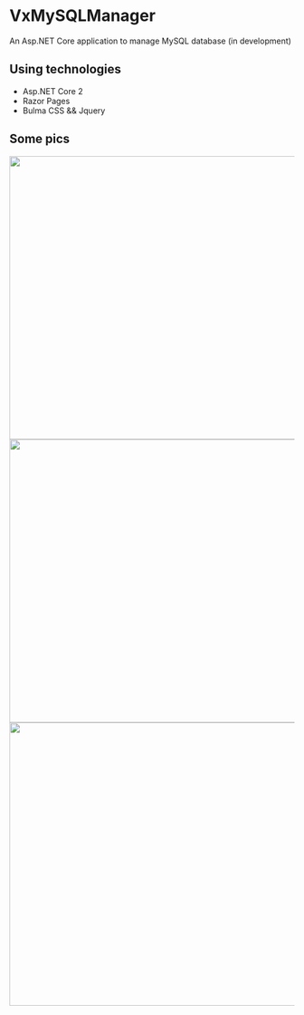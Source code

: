# VxMySQLManager
An Asp.NET Core application to manage MySQL database (in development)

## Using technologies

* Asp.NET Core 2
* Razor Pages
* Bulma CSS && Jquery

## Some pics

<img src="https://cdn.rawgit.com/lugrugzo/VxMySQLManager/f6d11e01/pic/1.png" width="900" height="500">
<img src="https://cdn.rawgit.com/lugrugzo/VxMySQLManager/f6d11e01/pic/2.png" width="900" height="500">
<img src="https://cdn.rawgit.com/lugrugzo/VxMySQLManager/f6d11e01/pic/3.png" width="900" height="500">
